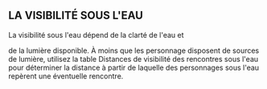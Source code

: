 ## LA VISIBILITÉ SOUS L'EAU


La visibilité sous l'eau dépend de la clarté de l'eau et

de la lumière disponible. À moins que les personnage
disposent de sources de lumière, utilisez la table Distances
de visibilité des rencontres sous l'eau pour déterminer la
distance à partir de laquelle des personnages sous l'eau
repèrent une éventuelle rencontre.

